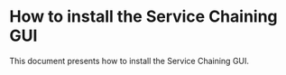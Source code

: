 # How to install the Service Chaining GUI

This document presents how to install the Service Chaining GUI.
